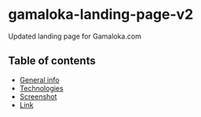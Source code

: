 # gamaloka-landing-page-v2
Updated landing page for Gamaloka.com 

## Table of contents
* [General info](#general-info)
* [Technologies](#technologies)
* [Screenshot](#screenshot)
* [Link](#link)